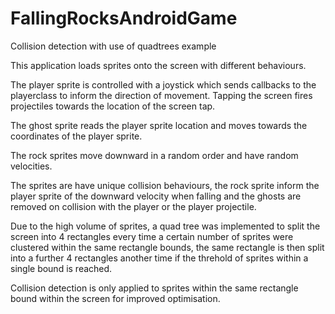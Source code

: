 # FallingRocksAndroidGame
Collision detection with use of quadtrees example

This application loads sprites onto the screen with different behaviours.

The player sprite is controlled with a joystick which sends callbacks to the playerclass to inform the direction of movement.
Tapping the screen fires projectiles towards the location of the screen tap.

The ghost sprite reads the player sprite location and moves towards the coordinates of the player sprite.

The rock sprites move downward in a random order and have random velocities.

The sprites are have unique collision behaviours, the rock sprite inform the player sprite of the downward velocity when falling
and the ghosts are removed on collision with the player or the player projectile.

Due to the high volume of sprites, a quad tree was implemented to split the screen into 4 rectangles every time a certain number of sprites
were clustered within the same rectangle bounds, the same rectangle is then split into a further 4 rectangles another time if the threhold 
of sprites within a single bound is reached.

Collision detection is only applied to sprites within the same rectangle bound within the screen for improved optimisation.
